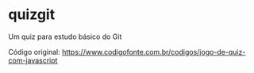 # quizgit
Um quiz para estudo básico do Git

Código original: https://www.codigofonte.com.br/codigos/jogo-de-quiz-com-javascript
